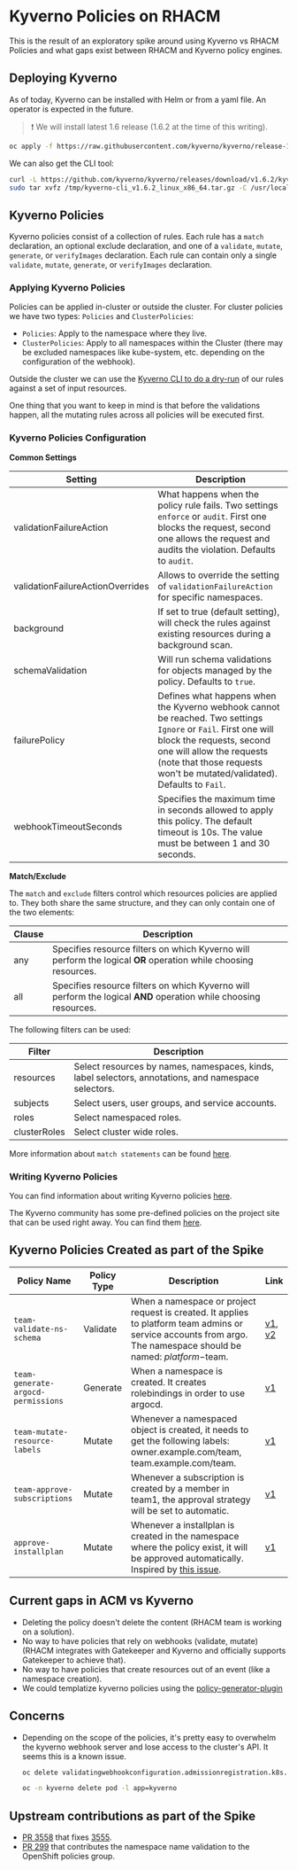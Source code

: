 # **Kyverno Policies on RHACM**

This is the result of an exploratory spike around using Kyverno vs RHACM Policies and what gaps exist between RHACM and Kyverno policy engines.

## **Deploying Kyverno**

As of today, Kyverno can be installed with Helm or from a yaml file. An operator is expected in the future.

> :exclamation: We will install latest 1.6 release (1.6.2 at the time of this writing).

~~~sh
oc apply -f https://raw.githubusercontent.com/kyverno/kyverno/release-1-6-2/config/install.yaml
~~~

We can also get the CLI tool:

~~~sh
curl -L https://github.com/kyverno/kyverno/releases/download/v1.6.2/kyverno-cli_v1.6.2_linux_x86_64.tar.gz -o /tmp/kyverno-cli_v1.6.2_linux_x86_64.tar.gz
sudo tar xvfz /tmp/kyverno-cli_v1.6.2_linux_x86_64.tar.gz -C /usr/local/bin/ kyverno
~~~

## **Kyverno Policies**

Kyverno policies consist of a collection of rules. Each rule has a `match` declaration, an optional exclude declaration, and one of a `validate`, `mutate`, `generate`, or `verifyImages` declaration. Each rule can contain only a single `validate`, `mutate`, `generate`, or `verifyImages` declaration.

### **Applying Kyverno Policies**

Policies can be applied in-cluster or outside the cluster. For cluster policies we have two types: `Policies` and `ClusterPolicies`:

* `Policies`: Apply to the namespace where they live.
* `ClusterPolicies`: Apply to all namespaces within the Cluster (there may be excluded namespaces like kube-system, etc. depending on the configuration of the webhook).

Outside the cluster we can use the [Kyverno CLI to do a dry-run](https://kyverno.io/docs/kyverno-cli/#apply) of our rules against a set of input resources.

One thing that you want to keep in mind is that before the validations happen, all the mutating rules across all policies will be executed first.

### **Kyverno Policies Configuration**

**Common Settings**

|Setting|Description|
|-------|-----------|
|validationFailureAction|What happens when the policy rule fails. Two settings `enforce` or `audit`. First one blocks the request, second one allows the request and audits the violation. Defaults to `audit`.|
|validationFailureActionOverrides| Allows to override the setting of `validationFailureAction` for specific namespaces.|
|background|If set to true (default setting), will check the rules against existing resources during a background scan.|
|schemaValidation|Will run schema validations for objects managed by the policy. Defaults to `true`.|
|failurePolicy|Defines what happens when the Kyverno webhook cannot be reached. Two settings `Ignore` or `Fail`. First one will block the requests, second one will allow the requests (note that those requests won't be mutated/validated). Defaults to `Fail`.|
|webhookTimeoutSeconds|Specifies the maximum time in seconds allowed to apply this policy. The default timeout is 10s. The value must be between 1 and 30 seconds.|

**Match/Exclude**

The `match` and `exclude` filters control which resources policies are applied to. They both share the same structure, and they can only contain one of the two elements:

|Clause|Description|
|------|-----------|
|any|Specifies resource filters on which Kyverno will perform the logical **OR** operation while choosing resources.|
|all|Specifies resource filters on which Kyverno will perform the logical **AND** operation while choosing resources.|

The following filters can be used:

|Filter|Description|
|------|-----------|
|resources|Select resources by names, namespaces, kinds, label selectors, annotations, and namespace selectors.|
|subjects|Select users, user groups, and service accounts.|
|roles|Select namespaced roles.|
|clusterRoles|Select cluster wide roles.|

More information about `match statements` can be found [here](https://kyverno.io/docs/writing-policies/match-exclude/#match-statements).

### **Writing Kyverno Policies**

You can find information about writing Kyverno policies [here](https://kyverno.io/docs/writing-policies/).

The Kyverno community has some pre-defined policies on the project site that can be used right away. You can find them [here](https://kyverno.io/policies).

## **Kyverno Policies Created as part of the Spike**

|Policy Name|Policy Type|Description|Link|
|-----------|-----------|-----------|----|
|`team-validate-ns-schema`|Validate|When a namespace or project request is created. It applies to platform team admins or service accounts from argo. The namespace should be named: $platform-$team.| [v1](./assets/team-validate-ns-schema.yaml), [v2](./assets/team-validate-ns-schema-noloop.yaml)|
|`team-generate-argocd-permissions`|Generate|When a namespace is created. It creates rolebindings in order to use argocd.| [v1](./assets/generate-argocd-permissions.yaml)|
|`team-mutate-resource-labels`|Mutate|Whenever a namespaced object is created, it needs to get the following labels: owner.example.com/team, team.example.com/team.|[v1](./assets/team-mutate-resource-labels.yaml)
|`team-approve-subscriptions`|Mutate|Whenever a subscription is created by a member in team1, the approval strategy will be set to automatic.|[v1](./assets/autoapprove-team1-subscriptions.yaml)|
|`approve-installplan`|Mutate|Whenever a installplan is created in the namespace where the policy exist, it will be approved automatically. Inspired by [this issue](https://github.com/stolostron/policy-collection/issues/256).|[v1](./assets/autoapprove-installplans-in-namespace.yaml)|

## Current gaps in ACM vs Kyverno

* Deleting the policy doesn't delete the content (RHACM team is working on a solution).
* No way to have policies that rely on webhooks (validate, mutate) (RHACM integrates with Gatekeeper and Kyverno and officially supports Gatekeeper to achieve that).
* No way to have policies that create resources out of an event (like a namespace creation).
* We could templatize kyverno policies using the [policy-generator-plugin](https://github.com/stolostron/policy-generator-plugin)

## Concerns

* Depending on the scope of the policies, it's pretty easy to overwhelm the kyverno webhook server and lose access to the cluster's API. It seems this is a known issue.

    ~~~sh
    oc delete validatingwebhookconfiguration.admissionregistration.k8s.io/kyverno-policy-validating-webhook-cfg validatingwebhookconfiguration.admissionregistration.k8s.io/kyverno-resource-validating-webhook-cfg; oc delete mutatingwebhookconfiguration.admissionregistration.k8s.io/kyverno-policy-mutating-webhook-cfg mutatingwebhookconfiguration.admissionregistration.k8s.io/kyverno-verify-mutating-webhook-cfg mutatingwebhookconfiguration.admissionregistration.k8s.io/kyverno-resource-mutating-webhook-cfg

    oc -n kyverno delete pod -l app=kyverno
    ~~~

## Upstream contributions as part of the Spike

* [PR 3558](https://github.com/kyverno/kyverno/pull/3558) that fixes [3555](https://github.com/kyverno/kyverno/issues/3555).
* [PR 299](https://github.com/kyverno/policies/pull/299) that contributes the namespace name validation to the OpenShift policies group.
